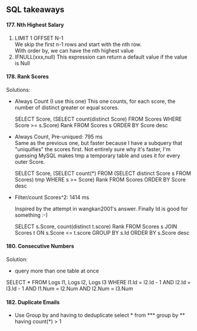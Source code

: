 ## SQL takeaways 

#### 177. Nth Highest Salary
1. LIMIT 1 OFFSET N-1   
We skip the first n-1 rows and start with the nth row.  
With order by, we can have the nth highest value
2. IFNULL(xxx,null)
This expression can return a default value if the value is Null  

#### 178. Rank Scores
Solutions:
  
* Always Count  (I use this one)
This one counts, for each score, the number of distinct greater or equal scores.

	SELECT
  Score,
  (SELECT count(distinct Score) FROM Scores WHERE Score >= s.Score) Rank
FROM Scores s
ORDER BY Score desc

* Always Count, Pre-uniqued: 795 ms  
Same as the previous one, but faster because I have a subquery that "uniquifies" the scores first. Not entirely sure why it's faster, I'm guessing MySQL makes tmp a temporary table and uses it for every outer Score.

	SELECT
  Score,
  (SELECT count(*) FROM (SELECT distinct Score s FROM Scores) tmp WHERE s >= Score) Rank
FROM Scores
ORDER BY Score desc

* Filter/count Scores^2: 1414 ms

	Inspired by the attempt in wangkan2001's answer. Finally Id is good for something :-)

	SELECT s.Score, count(distinct t.score) Rank
FROM Scores s JOIN Scores t ON s.Score <= t.score
GROUP BY s.Id
ORDER BY s.Score desc

#### 180. Consecutive Numbers 
Solution:

* query more than one table at once  

SELECT *
FROM
    Logs l1,
    Logs l2,
    Logs l3
WHERE
    l1.Id = l2.Id - 1
    AND l2.Id = l3.Id - 1
    AND l1.Num = l2.Num
    AND l2.Num = l3.Num  

#### 182. Duplicate Emails
* Use Group by and having to deduplicate
select * from *** group by ** having count(*) > 1